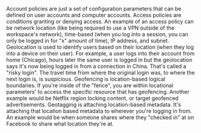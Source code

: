 
Account policies are just a set of configuration parameters that can be defined on user accounts and computer accounts. Access policies are conditions granting or denying access. An example of an access policy can be network location (like being required to use a VPN outside of the workspace's network), time-based (when you log into a session, you can only be logged in for "x" amount of time), IP address, and subnet. Geolocation is used to identify users based on their location (when they log into a device on their user). For example, a user logs into their account from home (Chicago), hours later the same user is logged in but the geolocation says it's now being logged in from a connection in China. That's called a "risky login". The travel time from where the original login was, to where the next login is, is suspicious. Geofencing is location-based logical boundaries. If you're inside of the "fence", you are within locational parameters' to access the specific resource that has geofencing. Another example would be Netflix region locking content, or target geofenced advertisements. Geotagging is attaching location-based metadata. It's attaching that location based metadata to wherever you're logging in from. An example would be when someone shares where they "checked in" at on Facebook to share what location they're at.